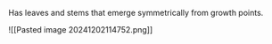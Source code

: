 Has leaves and stems that emerge symmetrically from growth points.

![[Pasted image 20241202114752.png]]